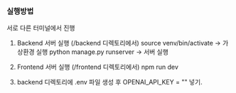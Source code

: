 ### 실행방법
서로 다른 터미널에서 진행

1) Backend 서버 실행 (/backend 디렉토리에서)
source venv/bin/activate -> 가상환경 실행
python manage.py runserver -> 서버 실행

2) Frontend 서버 실행 (/frontend 디렉토리에서)
npm run dev

3) backend 디렉토리에 .env 파일 생성 후 OPENAI_API_KEY = "" 넣기.

